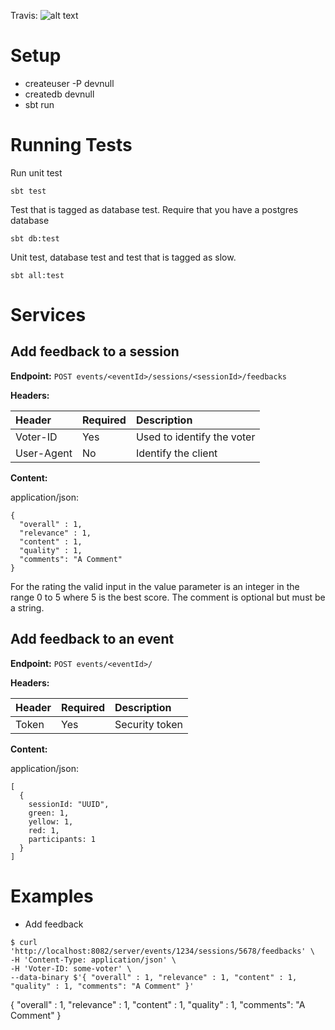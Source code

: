 Travis: ![alt text][build-status]

Setup
=====
* createuser -P devnull
* createdb devnull
* sbt run

Running Tests
=============

Run unit test

````
sbt test
````

Test that is tagged as database test. Require that you have a postgres database

````
sbt db:test
````

Unit test, database test and test that is tagged as slow.

````
sbt all:test
````

Services
========

Add feedback to a session
-------------------------

**Endpoint:** 
`POST events/<eventId>/sessions/<sessionId>/feedbacks`

**Headers:**

| Header       | Required | Description                |
|:-------------|:-------- |:-------------------------- |
| Voter-ID     | Yes      | Used to identify the voter |
| User-Agent   | No       | Identify the client        |

**Content:**

 application/json:

```
{
  "overall" : 1,
  "relevance" : 1,
  "content" : 1,
  "quality" : 1,
  "comments": "A Comment"
}
```

For the rating the valid input in the value parameter is an integer in the range 0 to 5 where 5 is the best score.
The comment is optional but must be a string. 

Add feedback to an event
------------------------

**Endpoint:** 
`POST events/<eventId>/`

**Headers:**

| Header       | Required | Description                |
|:-------------|:-------- |:-------------------------- |
| Token        | Yes      | Security token             |


**Content:**

application/json:

```
[
  {
    sessionId: "UUID",
    green: 1,
    yellow: 1,
    red: 1,
    participants: 1
  }
]
```

Examples
========

* Add feedback
````
$ curl 'http://localhost:8082/server/events/1234/sessions/5678/feedbacks' \
-H 'Content-Type: application/json' \
-H 'Voter-ID: some-voter' \
--data-binary $'{ "overall" : 1, "relevance" : 1, "content" : 1, "quality" : 1, "comments": "A Comment" }'
````

{ "overall" : 1, "relevance" : 1, "content" : 1, "quality" : 1, "comments": "A Comment" }

[build-status]: https://travis-ci.org/javaBin/devnull.svg "Build Status"
